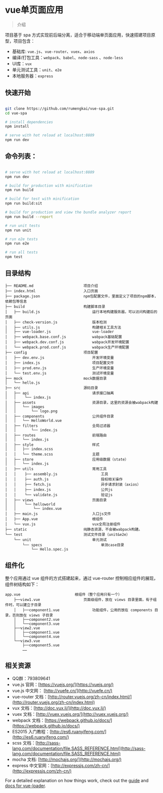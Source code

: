 # vue单页面应用

> 介绍

项目基于 spa 方式实现前后端分离，适合于移动端单页面应用，快速搭建项目原型，项目包含：

- 基础库: `vue.js`、`vue-router`、`vuex`、`axios`
- 编译/打包工具：`webpack`、`babel`、`node-sass` 、`node-less`
- UI库：`vux`
- 单元测试工具：`unit`、`e2e`
- 本地服务器：`express`

## 快速开始

``` bash

git clone https://github.com/rumengkai/vue-spa.git
cd vue-spa

# install dependencies
npm install

# serve with hot reload at localhost:8889
npm run dev

```

## 命令列表：

``` bash

# serve with hot reload at localhost:8889
npm run dev

# build for production with minification
npm run build

# build for test with minification
npm run build:sit

# build for production and view the bundle analyzer report
npm run build --report

# run unit tests
npm run unit

# run e2e tests
npm run e2e

# run all tests
npm test
```

## 目录结构

    ├── README.md                       项目介绍
    ├── index.html                      入口页面
    ├── package.json                    npm包配置文件，里面定义了项目的npm脚本，依赖包等信息
    ├── build                           构建脚本目录
    │   ├── build.js                        运行本地构建服务器，可以访问构建后的页面
    │   ├── check-version.js                版本检测
    │   ├── utils.js                        构建相关工具方法
    │   ├── vue-loader.js                   vue-loader
    │   ├── webpack.base.conf.js            wabpack基础配置
    │   ├── webpack.dev.conf.js             wabpack开发环境配置
    │   └── webpack.prod.conf.js            wabpack生产环境配置
    ├── config                          项目配置
    │   ├── dev.env.js                      开发环境变量
    │   ├── index.js                        项目配置文件
    │   ├── prod.env.js                     生产环境变量
    │   └── test.env.js                     测试环境变量
    ├── mock                            mock数据目录
    │   └── hello.js
    ├── src                             源码目录    
    │   ├── api                             请求接口抽离
    │   │    └── index.js                  
    │   ├── assets                          资源目录，这里的资源会被wabpack构建
    │   │   └── images
    │   │       └── logo.png
    │   ├── components                      公共组件目录
    │   │   └── HelloWorld.vue
    │   ├── filters                        	全局过滤器
    │   │		└── index.js   
    │   ├── routes                          前端路由
    │   │   └── index.js
    │   ├── style                           样式
    │   │   ├── index.scss									
    │   │   └── theme.scss                  主题
    │   ├── store                           应用级数据（state）
    │   │   └── index.js
    │   ├── utils                           常用工具
    │   │    ├── assembly.js                    工具
    │   │    ├── auth.js                        授权相关操作
    │   │    ├── fetch.js                       异步请求封装（axios）
    │   │    ├── index.js                       公共js
    │   │    └── validate.js                    验证js
    │   ├── views                           页面目录
    │   │    └── helloworld
    │   │        └── index.vue
    │   ├── main.js                         入口js文件
    │   ├── App.vue                         根组件
    │   └── vux.js                          vux全局注册组件
    ├── static                          纯静态资源，不会被wabpack构建。
    └── test                            测试文件目录（unit&e2e）
        └── unit                            单元测试
            └── specs                           单测case目录
                └── Hello.spec.js

## 组件化

整个应用通过 vue 组件的方式搭建起来，通过 vue-router 控制相应组件的展现，组件树结构如下：

    app.vue                         根组件（整个应用只有一个）
        ├──view1.vue                    页面级组件，放在 views 目录里面，有子组件时，可以建立子目录
        │   ├──component1.vue               功能组件，公用的放在 components 目录，否则放在 views 子目录
        │   ├──component2.vue
        │   └──component3.vue
        ├──view2.vue
        │   ├──component1.vue
        │   └──component4.vue
        └──view3.vue
            ├──component5.vue
            ……

## 相关资源

- QQ群：793809641
- vue.js 官网：[https://vuejs.org/](https://vuejs.org/)
- vue.js 中文网： [http://vuefe.cn/](http://vuefe.cn/)
- vue-router 文档：[http://router.vuejs.org/zh-cn/index.html/](http://router.vuejs.org/zh-cn/index.html)
- vux 文档：[http://doc.vux.li/](http://doc.vux.li/)
- vuex 文档：[http://vuex.vuejs.org/](http://vuex.vuejs.org/)
- webpack 文档：[https://webpack.github.io/docs/](https://webpack.github.io/docs/)
- ES2015 入门教程：[http://es6.ruanyifeng.com/](http://es6.ruanyifeng.com/)
- scss 文档：[http://sass-lang.com/documentation/file.SASS_REFERENCE.html](http://sass-lang.com/documentation/file.SASS_REFERENCE.html)
- mocha 文档: [http://mochajs.org/](http://mochajs.org/)
- express 中文官网：[http://expressjs.com/zh-cn/](http://expressjs.com/zh-cn/) 

For a detailed explanation on how things work, check out the [guide](http://vuejs-templates.github.io/webpack/) and [docs for vue-loader](http://vuejs.github.io/vue-loader).
